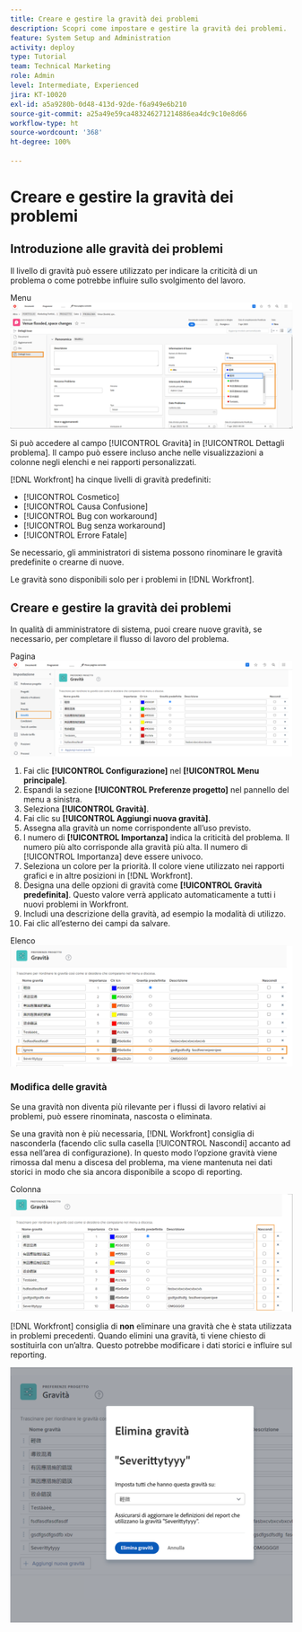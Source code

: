 ```yaml
---
title: Creare e gestire la gravità dei problemi
description: Scopri come impostare e gestire la gravità dei problemi.
feature: System Setup and Administration
activity: deploy
type: Tutorial
team: Technical Marketing
role: Admin
level: Intermediate, Experienced
jira: KT-10020
exl-id: a5a9280b-0d48-413d-92de-f6a949e6b210
source-git-commit: a25a49e59ca483246271214886ea4dc9c10e8d66
workflow-type: ht
source-wordcount: '368'
ht-degree: 100%

---
```


# Creare e gestire la gravità dei problemi

## Introduzione alle gravità dei problemi

Il livello di gravità può essere utilizzato per indicare la criticità di un problema o come potrebbe influire sullo svolgimento del lavoro.

Menu ![[!UICONTROL Gravità] nella finestra [!UICONTROL Dettagli problema]](assets/admin-fund-severity-issue-details.png)

Si può accedere al campo [!UICONTROL Gravità] in [!UICONTROL Dettagli problema]. Il campo può essere incluso anche nelle visualizzazioni a colonne negli elenchi e nei rapporti personalizzati.

[!DNL Workfront] ha cinque livelli di gravità predefiniti:

* [!UICONTROL Cosmetico]
* [!UICONTROL Causa Confusione]
* [!UICONTROL Bug con workaround]
* [!UICONTROL Bug senza workaround]
* [!UICONTROL Errore Fatale]

Se necessario, gli amministratori di sistema possono rinominare le gravità predefinite o crearne di nuove.

Le gravità sono disponibili solo per i problemi in [!DNL Workfront].

## Creare e gestire la gravità dei problemi

In qualità di amministratore di sistema, puoi creare nuove gravità, se necessario, per completare il flusso di lavoro del problema.

Pagina ![[!UICONTROL Gravità] in [!UICONTROL Configurazione]](assets/admin-fund-severity-section.png)

1. Fai clic **[!UICONTROL Configurazione]** nel **[!UICONTROL Menu principale]**.
1. Espandi la sezione **[!UICONTROL Preferenze progetto]** nel pannello del menu a sinistra.
1. Seleziona **[!UICONTROL Gravità]**.
1. Fai clic su **[!UICONTROL Aggiungi nuova gravità]**.
1. Assegna alla gravità un nome corrispondente all’uso previsto.
1. l numero di **[!UICONTROL Importanza]** indica la criticità del problema. Il numero più alto corrisponde alla gravità più alta. Il numero di [!UICONTROL Importanza] deve essere univoco.
1. Seleziona un colore per la priorità. Il colore viene utilizzato nei rapporti grafici e in altre posizioni in [!DNL Workfront].
1. Designa una delle opzioni di gravità come **[!UICONTROL Gravità predefinita]**. Questo valore verrà applicato automaticamente a tutti i nuovi problemi in Workfront.
1. Includi una descrizione della gravità, ad esempio la modalità di utilizzo.
1. Fai clic all’esterno dei campi da salvare.

Elenco ![[!UICONTROL Gravità]](assets/admin-fund-severity-new.png)

### Modifica delle gravità

Se una gravità non diventa più rilevante per i flussi di lavoro relativi ai problemi, può essere rinominata, nascosta o eliminata.

Se una gravità non è più necessaria, [!DNL Workfront] consiglia di nasconderla (facendo clic sulla casella [!UICONTROL Nascondi] accanto ad essa nell’area di configurazione). In questo modo l’opzione gravità viene rimossa dal menu a discesa del problema, ma viene mantenuta nei dati storici in modo che sia ancora disponibile a scopo di reporting.

Colonna ![[!UICONTROL Nascondi] evidenziata sulla pagina [!UICONTROL Gravità] in [!UICONTROL Configurazione]](assets/admin-fund-severity-hide.png)

[!DNL Workfront] consiglia di **non** eliminare una gravità che è stata utilizzata in problemi precedenti. Quando elimini una gravità, ti viene chiesto di sostituirla con un’altra. Questo potrebbe modificare i dati storici e influire sul reporting.

![Finestra Elimina gravità](assets/admin-fund-severity-delete.png)

<!---
learn more URLs
Create and customize issue severities
Update issue severity
--->
